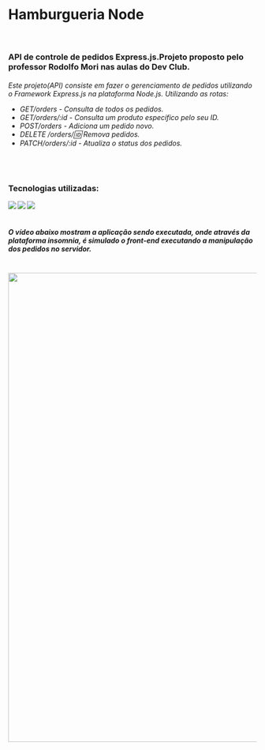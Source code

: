 <h1>Hamburgueria Node</h1> 
<br>

<h3>API de controle de pedidos Express.js.Projeto proposto pelo professor Rodolfo Mori nas aulas do Dev Club.</h3>
<h6>Este projeto(API) consiste em fazer o gerenciamento de pedidos utilizando o Framework Express.js na plataforma Node.js. Utilizando as rotas:

- GET/orders - Consulta de todos os pedidos.
- GET/orders/:id - Consulta um produto específico pelo seu ID.
- POST/orders - Adiciona um pedido novo.
- DELETE /orders/:id: Remova pedidos.
- PATCH/orders/:id - Atualiza o status dos pedidos.</h6>
<br>
<h3>Tecnologias utilizadas: </h3>
<img align="left" src="https://img.shields.io/badge/JavaScript-323330?style=for-the-badge&logo=javascript&logoColor=F7DF1E">
<img align="left" src="https://img.shields.io/badge/Node.js-43853D?style=for-the-badge&logo=node.js&logoColor=white">
<img align="left" src="https://img.shields.io/badge/Express.js-404D59?style=for-the-badge">

<br>
<br>

<h5>O vídeo abaixo mostram a aplicação sendo executada, onde através da plataforma insomnia, é simulado o front-end executando a manipulação dos pedidos no servidor.</h5>
<br>

<img  src="https://github.com/PitterBonoto/Hamburgueria-node/blob/main/assets/hamburgueria-node-readme.gif?raw=true" width=950px dis>



